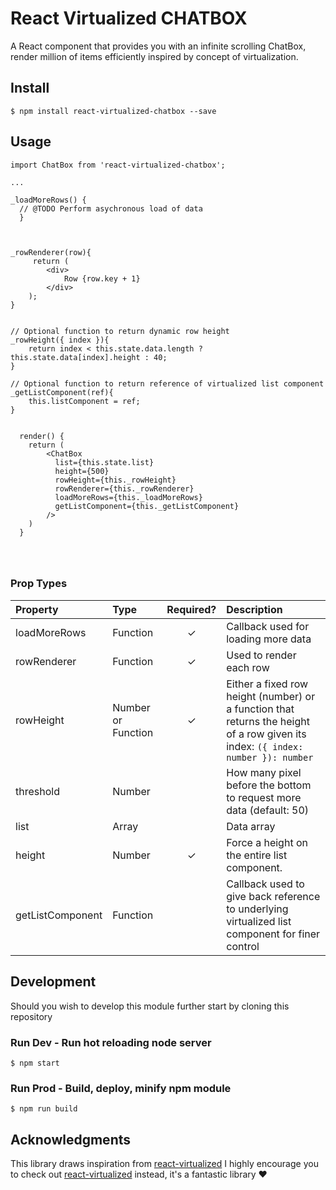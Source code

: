 # React Virtualized CHATBOX

A React component that provides you with an infinite scrolling ChatBox, render million of items efficiently inspired by concept of virtualization.

## Install
```
$ npm install react-virtualized-chatbox --save
```

## Usage

```
import ChatBox from 'react-virtualized-chatbox';

...

_loadMoreRows() {
  // @TODO Perform asychronous load of data
  }



_rowRenderer(row){
	 return (
        <div>
            Row {row.key + 1}
        </div>
    );
}


// Optional function to return dynamic row height
_rowHeight({ index }){
    return index < this.state.data.length ? this.state.data[index].height : 40;
}

// Optional function to return reference of virtualized list component 
_getListComponent(ref){
	this.listComponent = ref;
}


  render() {
    return (
        <ChatBox
          list={this.state.list}
          height={500}
          rowHeight={this._rowHeight}
          rowRenderer={this._rowRenderer}
          loadMoreRows={this._loadMoreRows}
          getListComponent={this._getListComponent}
        />
    )
  }




```

### Prop Types
| Property | Type | Required? | Description |
|:---|:---|:---:|:---|
| loadMoreRows | Function | ✓ | Callback used for loading more data |
| rowRenderer | Function | ✓ | Used to render each row |
| rowHeight | Number or Function | ✓ | Either a fixed row height (number) or a function that returns the height of a row given its index: `({ index: number }): number` |
| threshold | Number |  | How many pixel before the bottom  to request more data (default: 50) |
| list | Array |  | Data array |
| height | Number | ✓ | Force a height on the entire list component. |
| getListComponent | Function |  | Callback used to give back reference to underlying virtualized list component for finer control |

## Development
Should you wish to develop this module further start by cloning this repository

### Run Dev - Run hot reloading node server
```
$ npm start
```

### Run Prod - Build, deploy, minify npm module
```
$ npm run build
```
## Acknowledgments
This library draws inspiration from [react-virtualized](https://github.com/bvaughn/react-virtualized)  I highly encourage you to check out [react-virtualized](https://github.com/bvaughn/react-virtualized) instead, it's a fantastic library ❤️
